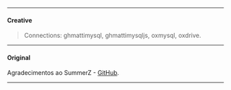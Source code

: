 -------

#### Creative
> Connections: ghmattimysql, ghmattimysqljs, oxmysql, oxdrive.

-------


#### Original
Agradecimentos ao SummerZ - [GitHub](https://github.com/contatosummerz/gcphone).

-------